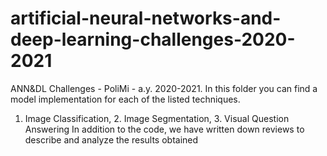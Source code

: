 # artificial-neural-networks-and-deep-learning-challenges-2020-2021
ANN&amp;DL Challenges - PoliMi - a.y. 2020-2021.
In this folder you can find a model implementation for each of the listed techniques.
1. Image Classification, 2. Image Segmentation, 3. Visual Question Answering
In addition to the code, we have written down reviews to describe and analyze the results obtained
